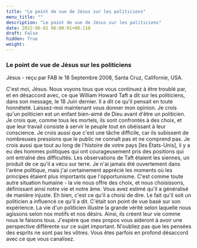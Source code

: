 ```yaml
---
title: "Le point de vue de Jésus sur les politiciens"
menu_title: ""
description: "Le point de vue de Jésus sur les politiciens"
date: 2022-06-01 06:00:01+00:110
draft: False
hidden: True
weight:
---
```

### Le point de vue de Jésus sur les politiciens

Jésus - reçu par FAB le 18 Septembre 2008, Santa Cruz, Californie, USA.

C'est moi, Jésus.
Nous voyons tous que vous continuez à être troublé par, et en désaccord avec, ce que William Howard Taft a dit sur les politiciens, dans son message, le 18 Juin dernier. Il a dit ce qu'il pensait en toute honnêteté. Laissez-moi maintenant vous donner mon opinion.
Je crois qu'un politicien est un enfant bien-aimé de Dieu avant d'être un politicien. Je crois que, comme tous les mortels, ils sont confrontés à des choix, et que leur travail consiste à servir le peuple tout en obéissant à leur conscience.
Je crois aussi que c'est une tâche difficile, car ils subissent de nombreuses pressions que le public ne connaît pas et ne comprend pas. Je crois aussi que tout au long de l'histoire de votre pays [les États-Unis], il y a eu des hommes politiques qui ont courageusement pris des positions qui ont entraîné des difficultés.
Les observations de Taft étaient les siennes, un produit de ce qu'il a vécu sur terre. Je n'ai jamais été ouvertement dans l'arène politique, mais j'ai certainement apprécié les moments où les principes étaient plus importants que l'opportunisme. C'est comme toute autre situation humaine - la vie nous offre des choix, et nous choisissons, définissant ainsi notre vie et notre âme.
Vous avez estimé qu'il a généralisé de manière injuste. Eh bien, c'est ce qu'il a choisi de dire. Le fait qu'il soit un politicien a influencé ce qu'il a dit. C'était son point de vue basé sur son expérience.
La vie d'un politicien illustre la grande vérité selon laquelle nous agissons selon nos motifs et nos désirs. Ainsi, ils créent leur vie comme nous le faisons tous.
J'espère que mes propos vous aideront à avoir une perspective différente sur ce sujet important. N'oubliez pas que les pensées des esprits ne sont pas les vôtres. Vous êtes parfois en profond désaccord avec ce que vous canalisez.